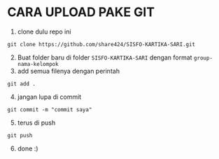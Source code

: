 # CARA UPLOAD PAKE GIT
1. clone dulu repo ini
```
git clone https://github.com/share424/SISFO-KARTIKA-SARI.git
```
2. Buat folder baru di folder ```SISFO-KARTIKA-SARI``` dengan format ```group-nama-kelompok```
3. add semua filenya dengan perintah
```
git add .
```
4. jangan lupa di commit
```
git commit -m "commit saya"
```
5. terus di push
```
git push
```
6. done :)
